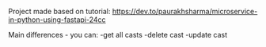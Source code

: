 Project made based on tutorial: https://dev.to/paurakhsharma/microservice-in-python-using-fastapi-24cc

Main differences - you can:
 -get all casts 
 -delete cast 
 -update cast